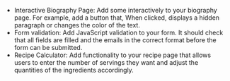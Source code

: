 
* Interactive Biography Page: Add some interactively to your biography page.
For example, add a button that, When clicked, displays a hidden paragraph or changes the color of the text.
* Form validation: Add JavaScript validation to your form. It should check that all fields are filled and the emails in the correct format before the form can be submitted.
* Recipe Calculator: Add functionality to your recipe page that allows users to enter the number of servings they want and adjust the quantities of the ingredients accordingly.
